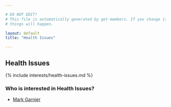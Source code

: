 ```yaml
---

# DO NOT EDIT!
# This file is automatically generated by get-members. If you change it, bad
# things will happen.

layout: default
title: "Health Issues"

---
```


## Health Issues

{% include interests/health-issues.md %}

### Who is interested in Health Issues?


* [Mark Garnier](/members/mark-garnier.html)
